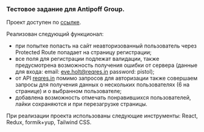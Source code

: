 ### Тестовое задание для Antipoff Group.

Проект доступен по [ссылке](https://antipoff-test-seven.vercel.app/).

Реализован следующий функционал:

- при попытке попасть на сайт неавторизованный пользователь через Protected Route попадает на страницу регистрации;
- все поля для регистрации подлежат валидации, также предусмотрена возможность получения ошибки от сервера (данные для входа:
  email: eve.holt@reqres.in
  password: pistol);
- от API [reqres.in](https://reqres.in/) помимо запросов для авторизации также совершаем запросы для получения данных о нескольких пользователях (6 на странице) и о выбранном пользователе;
- добавлена возможность отмечать понравившихся пользователей, лайки сохраняются и при перезагрузке страницы.

При реализации проекта использованы следующие инструменты: React, Redux, formik+yup, Tailwind CSS.
